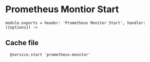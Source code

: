 
# Prometheus Montior Start

    module.exports = header: 'Prometheus Monitor Start', handler: ({options}) ->

## Cache file

      @service.start 'prometheus-monitor'
